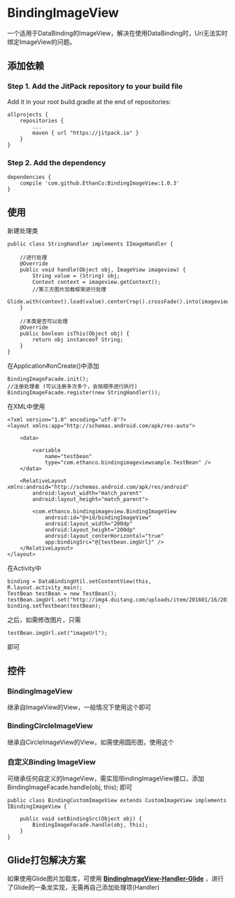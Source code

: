 # BindingImageView #
一个适用于DataBinding的ImageView，解决在使用DataBinding时，Uri无法实时绑定ImageView的问题。

## 添加依赖 ##
### Step 1. Add the JitPack repository to your build file ###
Add it in your root build.gradle at the end of repositories:

	allprojects {
		repositories {
			...
			maven { url "https://jitpack.io" }
		}
	}

### Step 2. Add the dependency ###

	dependencies {
	    compile 'com.github.EthanCo:BindingImageView:1.0.3'
	}

## 使用 ##

新建处理类  

	public class StringHandler implements IImageHandler {

	    //进行处理
	    @Override
	    public void handle(Object obj, ImageView imageview) {
	        String value = (String) obj;
	        Context context = imageview.getContext();
			//第三方图片加载框架进行处理
	        Glide.with(context).load(value).centerCrop().crossFade().into(imageview);
	    }
	
	    //本类是否可以处理
	    @Override
	    public boolean isThis(Object obj) {
	        return obj instanceof String;
	    }
	}

在Application#onCreate()中添加  

	BindingImageFacade.init();
    //注册处理者 (可以注册多次多个，会按顺序进行执行)
    BindingImageFacade.register(new StringHandler());

在XML中使用

	<?xml version="1.0" encoding="utf-8"?>
	<layout xmlns:app="http://schemas.android.com/apk/res-auto">
	
	    <data>
	
	        <variable
	            name="testbean"
	            type="com.ethanco.bindingimageviewsample.TestBean" />
	    </data>
	
	    <RelativeLayout xmlns:android="http://schemas.android.com/apk/res/android"
	        android:layout_width="match_parent"
	        android:layout_height="match_parent">
	
	        <com.ethanco.bindingimageview.BindingImageView
	            android:id="@+id/bindingImageView"
	            android:layout_width="200dp"
	            android:layout_height="200dp"
	            android:layout_centerHorizontal="true"
	            app:bindingSrc="@{testbean.imgUrl}" />
	    </RelativeLayout>
	</layout>


在Activity中  

	binding = DataBindingUtil.setContentView(this, R.layout.activity_main);
	TestBean testBean = new TestBean();
    testBean.imgUrl.set("http://img4.duitang.com/uploads/item/201601/16/20160116115247_cAvau.thumb.224_0.jpeg");
    binding.setTestbean(testBean);

之后，如需修改图片，只需

	testBean.imgUrl.set("imageUrl");

即可  

## 控件 ##

### BindingImageView ###

继承自ImageView的View，一般情况下使用这个即可

### BindingCircleImageView ###

继承自CircleImageView的View，如需使用圆形图，使用这个  

### 自定义Binding ImageView ###

可继承任何自定义的ImageView，需实现IBindingImageView接口，添加  BindingImageFacade.handle(obj, this); 即可

	public class BindingCustomImageView extends CustomImageView implements IBindingImageView {

	    public void setBindingSrc(Object obj) {
	        BindingImageFacade.handle(obj, this);
	    }
	}  

	

## Glide打包解决方案 ##

如果使用Glide图片加载库，可使用 **[BindingImageView-Handler-Glide](https://github.com/EthanCo/BindingImageView-Handler-Glide)** ，进行了Glide的一条龙实现，无需再自己添加处理项(Handler)